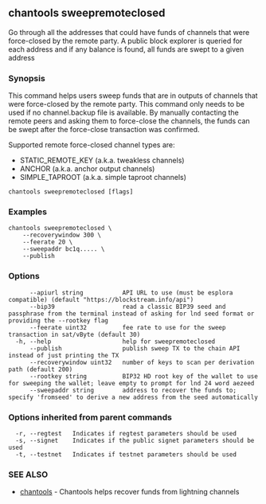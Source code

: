 ## chantools sweepremoteclosed

Go through all the addresses that could have funds of channels that were force-closed by the remote party. A public block explorer is queried for each address and if any balance is found, all funds are swept to a given address

### Synopsis

This command helps users sweep funds that are in 
outputs of channels that were force-closed by the remote party. This command
only needs to be used if no channel.backup file is available. By manually
contacting the remote peers and asking them to force-close the channels, the
funds can be swept after the force-close transaction was confirmed.

Supported remote force-closed channel types are:
 - STATIC_REMOTE_KEY (a.k.a. tweakless channels)
 - ANCHOR (a.k.a. anchor output channels)
 - SIMPLE_TAPROOT (a.k.a. simple taproot channels)


```
chantools sweepremoteclosed [flags]
```

### Examples

```
chantools sweepremoteclosed \
	--recoverywindow 300 \
	--feerate 20 \
	--sweepaddr bc1q..... \
  	--publish
```

### Options

```
      --apiurl string           API URL to use (must be esplora compatible) (default "https://blockstream.info/api")
      --bip39                   read a classic BIP39 seed and passphrase from the terminal instead of asking for lnd seed format or providing the --rootkey flag
      --feerate uint32          fee rate to use for the sweep transaction in sat/vByte (default 30)
  -h, --help                    help for sweepremoteclosed
      --publish                 publish sweep TX to the chain API instead of just printing the TX
      --recoverywindow uint32   number of keys to scan per derivation path (default 200)
      --rootkey string          BIP32 HD root key of the wallet to use for sweeping the wallet; leave empty to prompt for lnd 24 word aezeed
      --sweepaddr string        address to recover the funds to; specify 'fromseed' to derive a new address from the seed automatically
```

### Options inherited from parent commands

```
  -r, --regtest   Indicates if regtest parameters should be used
  -s, --signet    Indicates if the public signet parameters should be used
  -t, --testnet   Indicates if testnet parameters should be used
```

### SEE ALSO

* [chantools](chantools.md)	 - Chantools helps recover funds from lightning channels

